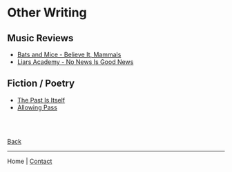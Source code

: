 # Other Writing

## Music Reviews

- [Bats and Mice - Believe It, Mammals](pdf/s_mr_stylus_bats_and_mice_review.pdf)
- [Liars Academy - No News Is Good News](pdf/s_mr_stylus_liars_academy_review.pdf)

## Fiction / Poetry

- [The Past Is Itself](pdf/s_lit_the_past_is_itself.pdf)
- [Allowing Pass](https://evergreenreview.com/read/allowing-pass/)

<br /><br />

[Back](../portfolio/index.md)

<hr class="visible" id="visible>

[Home](http://127.0.0.1:8000) | [Contact](../contact.md)